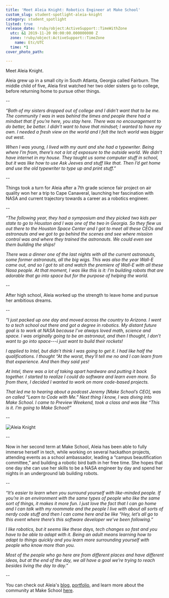 ```yaml
---
title: 'Meet Aleia Knight: Robotics Engineer at Make School'
custom_slug: student-spotlight-aleia-knight
category: student_spotlight
listed: true
release_date: !ruby/object:ActiveSupport::TimeWithZone
  utc: &1 2019-11-20 00:00:00.000000000 Z
  zone: !ruby/object:ActiveSupport::TimeZone
    name: Etc/UTC
  time: *1
cover_photo_path: 

---
```

Meet Aleia Knight.

Aleia grew up in a small city in South Atlanta, Georgia called Fairburn. The middle child of five, Aleia first watched her two older sisters go to college, before returning home to pursue other things.

--

_“Both of my sisters dropped out of college and I didn’t want that to be me. The community I was in was behind the times and people there had a mindset that if you’re here, you stay here. There was no encouragement to do better, be better. I didn’t want to have that mindset; I wanted to have my own. I needed a fresh view on the world and I felt the tech world was bigger out west._

_When I was young, I lived with my aunt and she had a typewriter. Being where I’m from, there’s not a lot of exposure to the outside world. We didn’t have internet in my house. They taught us some computer stuff in school, but it was like how to use Ask Jeeves and stuff like that. Then I’d get home and use the old typewriter to type up and print stuff.”_

--

Things took a turn for Aleia after a 7th grade science fair project on air quality won her a trip to Cape Canaveral, launching her fascination with NASA and current trajectory towards a career as a robotics engineer.

--

_“The following year, they had a symposium and they picked two kids per state to go to Houston and I was one of the two in Georgia. So they flew us out there to the Houston Space Center and I got to meet all these CEOs and astronauts and we got to go behind the scenes and see where mission control was and where they trained the astronauts. We could even see them building the ships!_

_There was a dinner one of the last nights with all the current astronauts, some former astronauts, all the big wigs. This was also the year Wall-E came out, and so I got to sit and watch the premiere of Wall-E with all these Nasa people. At that moment, I was like this is it: I’m building robots that are adorable that go into space but for the purpose of helping the world._

--

After high school, Aleia worked up the strength to leave home and pursue her ambitious dreams.

-- 

_“I just packed up one day and moved across the country to Arizona. I went to a tech school out there and got a degree in robotics. My distant future goal is to work at NASA because I’ve always loved math, science and space. I was originally going to be an astronaut, and then I thought, I don’t want to go into space---i just want to build their rockets!_

_I applied to Intel, but didn’t think I was going to get it. I had like half the qualifications. I thought “At the worst, they’ll tell me no and I can learn from that experience. And then they said yes!_

_At Intel, there was a lot of taking apart hardware and putting it back together. I started to realize I could do software and learn even more. So from there, I decided I wanted to work on more code-based projects._

_That led me to hearing about a podcast Jeremy [Make School’s CEO], was on called “Learn to Code with Me.” Next thing I know, I was diving into Make School. I came to Preview Weekend, took a class and was like “This is it. I’m going to Make School!”_

--

![Aleia Knight](https://res.cloudinary.com/makeschool/image/upload/v1580248811/Blog/Aleia_Knight_Zoomed_Out.jpg)

--

Now in her second term at Make School, Aleia has been able to fully immerse herself in tech, while working on several hackathon projects, attending events as a school ambassador, leading a “campus beautification committee,” and building a robotic bird bath in her free time. She hopes that one day she can use her skills to be a NASA engineer by day and spend her nights in an underground lab building robots.

--

_“It’s easier to learn when you surround yourself with like-minded people. If you’re in an environment with the same types of people who like the same sort of things, it makes it more fun. I just love the fact that I can go home and I can talk with my roommate and the people I live with about all sorts of nerdy code stuff and then I can come here and be like “Hey, let’s all go to this event where there’s this software developer we’ve been following.”_

_I like robotics, but it seems like these days, tech changes so fast and you have to be able to adapt with it. Being an adult means learning how to adapt to things quickly and you learn more surrounding yourself with people who know more than you._

_Most of the people who go here are from different places and have different ideas, but at the end of the day, we all have a goal we’re trying to reach besides living the day to day.”_

--

You can check out Aleia's [blog](https://medium.com/@aleia.knight), [portfolio](https://www.makeschool.com/portfolio/Aleia-Knight), and learn more about the community at Make School [here](https://www.makeschool.com/computer-science-degree/community).